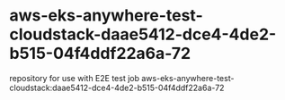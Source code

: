 # aws-eks-anywhere-test-cloudstack-daae5412-dce4-4de2-b515-04f4ddf22a6a-72
repository for use with E2E test job aws-eks-anywhere-test-cloudstack:daae5412-dce4-4de2-b515-04f4ddf22a6a-72
